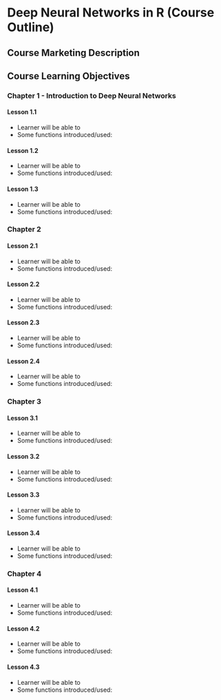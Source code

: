 # Deep Neural Networks in R (Course Outline)
## Course Marketing Description
## Course Learning Objectives
### Chapter 1 - Introduction to Deep Neural Networks
#### Lesson 1.1
* Learner will be able to
* Some functions introduced/used:
#### Lesson 1.2
* Learner will be able to
* Some functions introduced/used:
#### Lesson 1.3
* Learner will be able to
* Some functions introduced/used:
### Chapter 2
#### Lesson 2.1
* Learner will be able to
* Some functions introduced/used:
#### Lesson 2.2
* Learner will be able to
* Some functions introduced/used:
#### Lesson 2.3
* Learner will be able to
* Some functions introduced/used:
#### Lesson 2.4
* Learner will be able to
* Some functions introduced/used:
### Chapter 3
#### Lesson 3.1
* Learner will be able to
* Some functions introduced/used:
#### Lesson 3.2
* Learner will be able to
* Some functions introduced/used:
#### Lesson 3.3
* Learner will be able to
* Some functions introduced/used:
#### Lesson 3.4
* Learner will be able to
* Some functions introduced/used:
### Chapter 4
#### Lesson 4.1
* Learner will be able to
* Some functions introduced/used:
#### Lesson 4.2
* Learner will be able to
* Some functions introduced/used:
#### Lesson 4.3
* Learner will be able to
* Some functions introduced/used:

